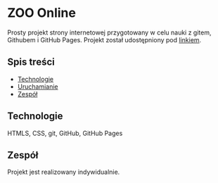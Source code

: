 # ZOO Online
Prosty projekt strony internetowej przygotowany w celu nauki z gitem, Githubem i GitHub Pages. 
Projekt został udostępniony pod [linkiem](https://mw177609.github.io/Projekt_na_zaj-ciach).

## Spis treści 
- [Technologie](#technologie)
- [Uruchamianie](#uruchamianie)
- [Zespół](#zespół)

## Technologie
HTMLS, CSS, git, GitHub, GitHub Pages

## Zespół
Projekt jest realizowany indywidualnie.
